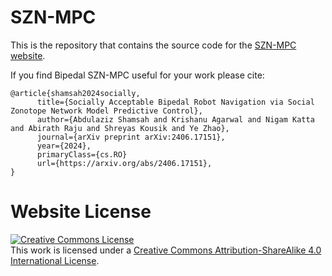# SZN-MPC

This is the repository that contains the source code for the [SZN-MPC website](https://szn-mpc.github.io).

If you find Bipedal SZN-MPC useful for your work please cite:
```
@article{shamsah2024socially,
      title={Socially Acceptable Bipedal Robot Navigation via Social Zonotope Network Model Predictive Control}, 
      author={Abdulaziz Shamsah and Krishanu Agarwal and Nigam Katta and Abirath Raju and Shreyas Kousik and Ye Zhao},
      journal={arXiv preprint arXiv:2406.17151},
      year={2024},
      primaryClass={cs.RO}
      url={https://arxiv.org/abs/2406.17151}, 
}
```

# Website License
<a rel="license" href="http://creativecommons.org/licenses/by-sa/4.0/"><img alt="Creative Commons License" style="border-width:0" src="https://i.creativecommons.org/l/by-sa/4.0/88x31.png" /></a><br />This work is licensed under a <a rel="license" href="http://creativecommons.org/licenses/by-sa/4.0/">Creative Commons Attribution-ShareAlike 4.0 International License</a>.
